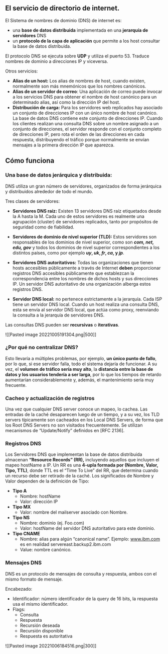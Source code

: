## El servicio de directorio de internet.

El Sistema de nombres de dominio (DNS) de internet es:
- una **base de datos distribuida** implementada en una **jerarquía de servidores** DNS
- un **protocolo de la capa de aplicación** que permite a los host consultar la base de datos distribuida.

El protocolo DNS se ejecuta sobre **UDP** y utiliza el puerto 53.
Traduce nombres de dominio a direcciones IP y viceversa.

Otros servicios:
- **Alias de un host:** Los alias de nombres de host, cuando existen, normalmente son más mnemónicos que los nombres canónicos.
- **Alias de un servidor de correo**: Una aplicación de correo puede invocar a los servicios DNS para obtener el nombre de host canónico para un determinado alias, así como la dirección IP del host.
- **Distribución de carga:** Para los servidores web replicados hay asociado un conjunto de direcciones IP con un único nombre de host canónico. La base de datos DNS contiene este conjunto de direcciones IP. Cuando los clientes realizan una consulta DNS sobre un nombre asignado a un conjunto de direcciones, el servidor responde con el conjunto completo de direcciones IP, pero rota el orden de las direcciones en cada respuesta, distribuyendo el tráfico porque normalmente se envían mensajes a la primera dirección IP que aparezca.

## Cómo funciona

### Una base de datos jerárquica y distribuida:

DNS utiliza un gran número de servidores, organizados de forma jerárquica y distribuidos alrededor de todo el mundo.

Tres clases de servidores:
- **Servidores DNS raíz:** Existen 13 servidores DNS raíz etiquetados desde la A hasta la M. Cada uno de estos servidores es realmente una agrupación (cluster) de servidores replicados, tanto por propósitos de seguridad como de fiabilidad.

- **Servidores de dominio de nivel superior (TLD):** Estos servidores son responsables de los dominios de nivel superior, como son **_com, net, edu, gov_** y todos los dominios de nivel superior correspondientes a los distintos países, como por ejemplo **_uy_, _uk_, _fr_, _ca_, y _jp_**.

- **Servidores DNS autoritativos:** Todas las organizaciones que tienen hosts accesibles públicamente a través de Internet **deben** proporcionar registros DNS accesibles públicamente que establezcan la correspondencia entre los nombres de dichos hosts y sus direcciones IP. Un servidor DNS autoritativo de una organización alberga estos registros DNS.

- **Servidor DNS local:** no pertenece estrictamente a la jerarquía. Cada ISP tiene un servidor DNS local. Cuando un host realiza una consulta DNS, esta se envía al servidor DNS local, que actúa como proxy, reenviando la consulta a la jerarquía de servidores DNS. 

Las consultas DNS pueden ser **recursivas** o **iterativas**.

![[Pasted image 20221005191304.png|500]]

### ¿Por qué no centralizar DNS?

Esto llevaría a múltiples problemas, por ejemplo, **un único punto de fallo**, por lo que, si ese servidor falla, todo el sistema dejaría de funcionar. A su vez, el **volumen de tráfico sería muy alto**, la **distancia entre la base de datos y los usuarios tendería a ser larga**, por lo que los tiempos de retardo aumentarían considerablemente y, además, el mantenimiento sería muy frecuente.

### Cacheo y actualización de registros 
Una vez que cualquier DNS server conoce un mapeo, lo cachea. Las entradas de la caché desaparecen luego de un tiempo, y a su vez, los TLD servers típicamente son cacheados en los Local DNS Servers, de forma que los Root DNS Servers no son visitados frecuentemente. Se utilizan mecanismos de “Update/Notify” definidos en [RFC 2136].

### Registros DNS
Los Servidores DNS que implementan la base de datos distribuida almacenan **“Resource Records” (RR),** incluyendo aquellos que incluyen el mapeo hostName a IP. Un RR es una **4-upla formada por (Nombre, Valor, Tipo, TTL)**, donde TTL es el “Time To Live” del RR, que determina cuando un recurso debe ser retirado de la caché. 
Los significados de Nombre y Valor dependen de la definición de Tipo:
- **Tipo A** 
	- Nombre: hostName 
	- Valor: dirección IP
- **Tipo MX**
	- Valor: nombre del mailserver asociado con Nombre.
- **Tipo NS** 
	- Nombre: dominio (ej. Foo.com)
	- Valor: hostName del servidor DNS autoritativo para este dominio.
- **Tipo CNAME**
	- Nombre: alias para algún “canonical name”. Ejemplo: www.ibm.com es en realidad servereast.backup2.ibm.com
	- Value: nombre canónico.

### Mensajes DNS 
DNS es un protocolo de mensajes de consulta y respuesta, ambos con el mismo formato de mensaje.

Encabezado:
- Identificador: número identificador de la query de 16 bits, la respuesta usa el mismo identificador.
- Flags: 
	- Consulta
	- Respuesta 
	- Recursión deseada 
	- Recursión disponible 
	- Respuesta es autoritativa

![[Pasted image 20221006184516.png|300]]